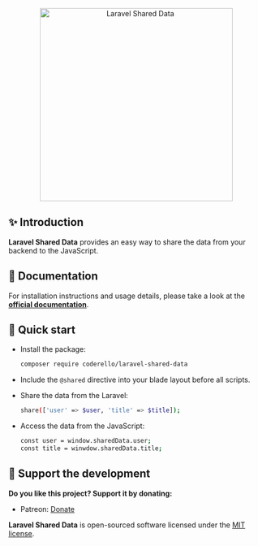 <p align="center">
  <img src="https://coderello.com/images/packages/laravel-shared-data.png" width="380" alt="Laravel Shared Data" />
</p>

## ✨ Introduction

**Laravel Shared Data** provides an easy way to share the data from your backend to the JavaScript.

## 📖 Documentation

For installation instructions and usage details, please take a look at the **[official documentation](https://coderello.com/docs/laravel-shared-data/1.0/installation)**.

## 🚀 Quick start

-   Install the package:
    ```bash
    composer require coderello/laravel-shared-data
    ```

-   Include the `@shared` directive into your blade layout before all scripts.

-   Share the data from the Laravel:
    ```bash
    share(['user' => $user, 'title' => $title]);
    ```
    
-   Access the data from the JavaScript:
    ```bash
    const user = window.sharedData.user;
    const title = winwdow.sharedData.title;
    ```

## 💖 Support the development

**Do you like this project? Support it by donating:**

- Patreon: [Donate](https://patreon.com/coderello)

**Laravel Shared Data** is open-sourced software licensed under the [MIT license](LICENSE.md).